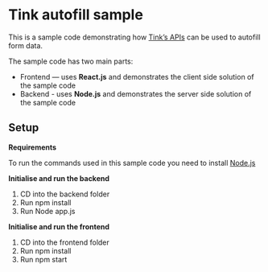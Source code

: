 # Tink autofill sample
This is a sample code demonstrating how [Tink’s APIs](https://docs.tink.com/resources/solutions/autofill) can be used to autofill form data.

The sample code has two main parts:
- Frontend — uses **React.js** and demonstrates the client side solution of the sample code
- Backend - uses **Node.js** and demonstrates the server side solution of the sample code

## Setup
**Requirements**

To run the commands used in this sample code you need to install [Node.js](https://nodejs.org/en/)

**Initialise and run the backend**
1. CD into the backend folder
2. Run npm install
3. Run Node app.js

**Initialise and run the frontend**
1. CD into the frontend folder
2. Run npm install
3. Run npm start


